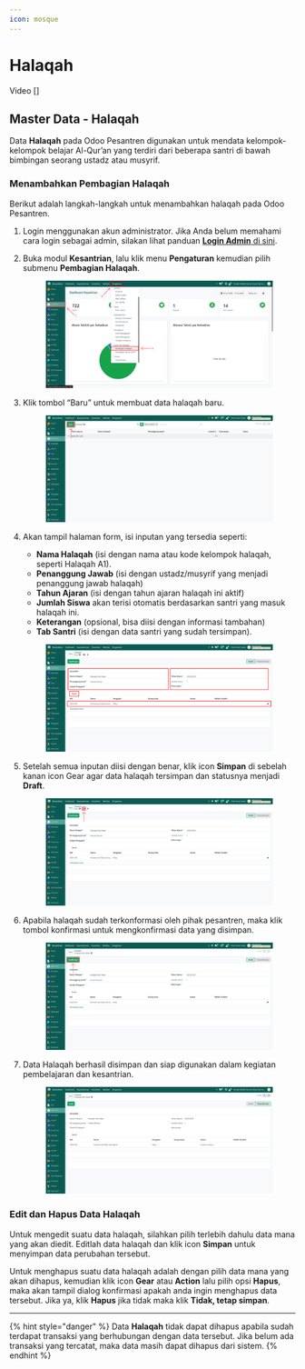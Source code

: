 ```yaml
---
icon: mosque
---
```


# Halaqah

Video \[]

## Master Data - Halaqah

Data **Halaqah** pada Odoo Pesantren digunakan untuk mendata kelompok-kelompok belajar Al-Qur’an yang terdiri dari beberapa santri di bawah bimbingan seorang ustadz atau musyrif.

### Menambahkan Pembagian Halaqah

Berikut adalah langkah-langkah untuk menambahkan halaqah pada Odoo Pesantren.

1. Login menggunakan akun administrator. Jika Anda belum memahami cara login sebagai admin, silakan lihat panduan [**Login Admin** di sini](../../panduan-login/login-admin.md).
2.  Buka modul **Kesantrian**, lalu klik menu **Pengaturan** kemudian pilih submenu **Pembagian Halaqah**.

    <figure><img src="../../.gitbook/assets/images-186.png" alt=""><figcaption></figcaption></figure>


3.  Klik tombol “Baru” untuk membuat data halaqah baru.

    <figure><img src="../../.gitbook/assets/images-187.png" alt=""><figcaption></figcaption></figure>


4.  Akan tampil halaman form, isi inputan yang tersedia seperti:

    * **Nama Halaqah** (isi dengan nama atau kode kelompok halaqah, seperti Halaqah A1).
    * **Penanggung Jawab** (isi dengan ustadz/musyrif yang menjadi penanggung jawab halaqah)
    * **Tahun Ajaran** (isi dengan tahun ajaran halaqah ini aktif)
    * **Jumlah Siswa** akan terisi otomatis berdasarkan santri yang masuk halaqah ini.
    * **Keterangan** (opsional, bisa diisi dengan informasi tambahan)
    * **Tab Santri** (isi dengan data santri yang sudah tersimpan).

    <figure><img src="../../.gitbook/assets/images-188.png" alt=""><figcaption></figcaption></figure>


5.  Setelah semua inputan diisi dengan benar, klik icon **Simpan** di sebelah kanan icon Gear agar data halaqah tersimpan dan statusnya menjadi **Draft**.

    <figure><img src="../../.gitbook/assets/images-189.png" alt=""><figcaption></figcaption></figure>


6.  Apabila halaqah sudah terkonformasi oleh pihak pesantren, maka klik tombol konfirmasi untuk mengkonfirmasi data yang disimpan.

    <figure><img src="../../.gitbook/assets/images-190.png" alt=""><figcaption></figcaption></figure>


7.  Data Halaqah berhasil disimpan dan siap digunakan dalam kegiatan pembelajaran dan kesantrian.

    <figure><img src="../../.gitbook/assets/images-198.png" alt=""><figcaption></figcaption></figure>

### Edit dan Hapus Data Halaqah

Untuk mengedit suatu data halaqah, silahkan pilih terlebih dahulu data mana yang akan diedit. Editlah data halaqah dan klik icon **Simpan** untuk menyimpan data perubahan tersebut.

Untuk menghapus suatu data halaqah adalah dengan pilih data mana yang akan dihapus, kemudian klik icon **Gear** atau **Action** lalu pilih opsi **Hapus**, maka akan tampil dialog konfirmasi apakah anda ingin menghapus data tersebut. Jika ya, klik **Hapus** jika tidak maka klik **Tidak, tetap simpan**.

***

{% hint style="danger" %}
Data **Halaqah** tidak dapat dihapus apabila sudah terdapat transaksi yang berhubungan dengan data tersebut. Jika belum ada transaksi yang tercatat, maka data masih dapat dihapus dari sistem.
{% endhint %}
